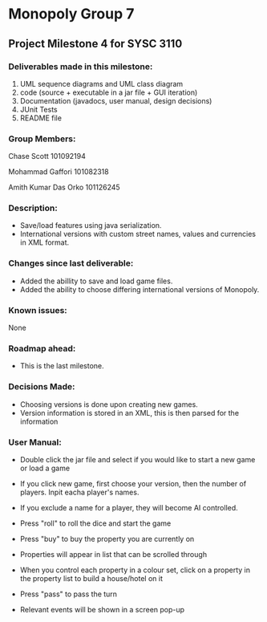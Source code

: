 # Monopoly Group 7

## Project Milestone 4 for SYSC 3110

### Deliverables made in this milestone:

1. UML sequence diagrams and UML class diagram
2. code (source + executable in  a jar file + GUI iteration)
3. Documentation (javadocs, user manual, design decisions)
4. JUnit Tests
5. README file

### Group Members:

Chase Scott 101092194

Mohammad Gaffori 101082318

Amith Kumar Das Orko 101126245

### Description:

- Save/load features using java serialization. 
- International versions with custom street names, values and currencies in XML format. 

### Changes since last deliverable:

- Added the abillity to save and load game files.
- Added the ability to choose differing international versions of Monopoly.

### Known issues:

None

### Roadmap ahead:

- This is the last milestone.

### Decisions Made:

- Choosing versions is done upon creating new games.
- Version information is stored in an XML, this is then parsed for the information

### User Manual:

-  Double click the jar file and select if you would like to start a new game or load a game

-  If you click new game, first choose your version, then the number of players. Inpit eacha player's names.

-  If you exclude a name for a player, they will become AI controlled.

- Press "roll" to roll the dice and start the game

- Press "buy" to buy the property you are currently on

- Properties will appear in list that can be scrolled through

- When you control each property in a colour set, click on a property in the property list to build a house/hotel on it

- Press "pass" to pass the turn

- Relevant events will be shown in a screen pop-up

